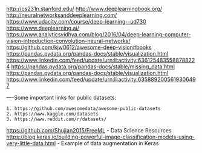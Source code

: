 http://cs231n.stanford.edu/
http://www.deeplearningbook.org/
http://neuralnetworksanddeeplearning.com/
https://www.udacity.com/course/deep-learning--ud730
https://www.deeplearning.ai/
https://www.analyticsvidhya.com/blog/2016/04/deep-learning-computer-vision-introduction-convolution-neural-networks/
https://github.com/kjw0612/awesome-deep-vision#books
https://pandas.pydata.org/pandas-docs/stable/visualization.html
https://www.linkedin.com/feed/update/urn:li:activity:6361254835588788224
https://pandas.pydata.org/pandas-docs/stable/missing_data.html
https://pandas.pydata.org/pandas-docs/stable/visualization.html
https://www.linkedin.com/feed/update/urn:li:activity:6358892005619306497

—-Some important links for public datasets:

	1. https://github.com/awesomedata/awesome-public-datasets
	2. https://www.kaggle.com/datasets
	3. https://www.reddit.com/r/datasets/

https://github.com/Shujian2015/FreeML - Data Science Resources 
https://blog.keras.io/building-powerful-image-classification-models-using-very-little-data.html - Example of data augmentation in Keras


